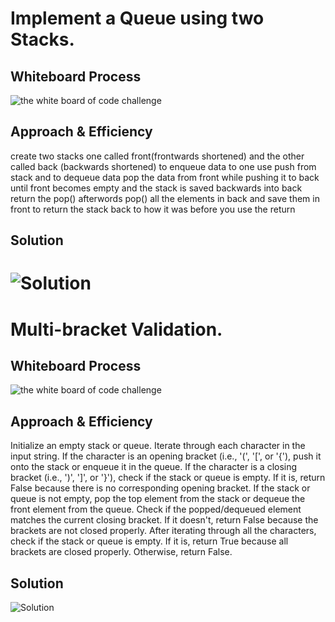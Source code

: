 # Implement a Queue using two Stacks.

## Whiteboard Process
![the white board of code challenge ](https://i.ibb.co/tm274sQ/Whiteboard-11.png)
## Approach & Efficiency
create two stacks one called front(frontwards shortened) and the other called back (backwards shortened)
to enqueue data to one use push from stack and to dequeue data pop the data from front while pushing it to back until front becomes empty and the stack is saved backwards into back return the pop() afterwords pop() all the elements in back and save them in front to return the stack back to how it was before you use the return 
## Solution
![Solution](https://i.ibb.co/VS0LFJB/psudeo-test.png)
============================================================
# Multi-bracket Validation.

## Whiteboard Process
![the white board of code challenge ](hhttps://i.ibb.co/MNZN9y9/Whiteboard-12.png)
## Approach & Efficiency
Initialize an empty stack or queue.
Iterate through each character in the input string.
If the character is an opening bracket (i.e., '(', '[', or '{'), push it onto the stack or enqueue it in the queue.
If the character is a closing bracket (i.e., ')', ']', or '}'), check if the stack or queue is empty. If it is, return False because there is no corresponding opening bracket.
If the stack or queue is not empty, pop the top element from the stack or dequeue the front element from the queue.
Check if the popped/dequeued element matches the current closing bracket. If it doesn't, return False because the brackets are not closed properly.
After iterating through all the characters, check if the stack or queue is empty. If it is, return True because all brackets are closed properly. Otherwise, return False.
 ## Solution
![Solution](https://i.ibb.co/cQNncmD/test.png)
